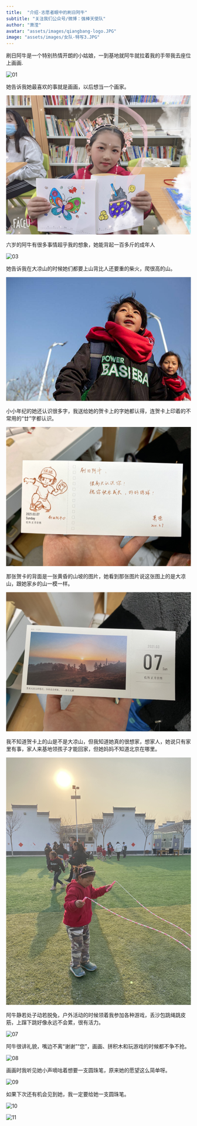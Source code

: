 ```yaml
---
title:  "介绍·志愿者眼中的刷日阿牛"
subtitle: "关注我们公众号/微博：强棒天使队"
author: "萧滢"
avatar: "assets/images/qiangbang-logo.JPG"
image: "assets/images/女队-特写3.JPG"
---
```


刷日阿牛是一个特别热情开朗的小姑娘，一到基地就阿牛就拉着我的手带我去座位上画画.

![01](assets/images/IIMG_9503.JPG)

她告诉我她最喜欢的事就是画画，以后想当一个画家。

![02](assets/images/faceu_1615102783235.JPG)

六岁的阿牛有很多事情超乎我的想象，她能背起一百多斤的成年人

![03](IMG_9441.JPG)

她告诉我在大凉山的时候她们都要上山背比人还要重的柴火，爬很高的山。

![04](assets/images/IMG_9570.JPG)

小小年纪的她还认识很多字，我送给她的贺卡上的字她都认得，连贺卡上印着的不常用的“廿”字都认识。

![05](assets/images/IMG_9433.JPG)

那张贺卡的背面是一张黄昏的山坡的图片，她看到那张图片说这张图上的是大凉山，跟她家乡的山一模一样。

![06](assets/images/IMG_9439.JPG)

我不知道贺卡上的山是不是大凉山，但我知道她真的很想家，想家人，她说只有家里有事，家人来基地领孩子才能回家，但她妈妈不知道北京在哪里。

![10](assets/images/IMG_9507.jpg)

阿牛静若处子动若脱兔，户外活动的时候领着我参加各种游戏，丢沙包跳绳跳皮筋，上蹿下跳好像永远不会累，很有活力。

![07](assets/images/IMG_9506.JPG)

阿牛很讲礼貌，嘴边不离“谢谢”“您”，画画、拼积木和玩游戏的时候都不争不抢。

![08](assets/images/IMG_9529.HEIC)

画画时我听见她小声嘀咕着想要一支圆珠笔，原来她的愿望这么简单呀。

![09](assets/images/IMG_9461.HEIC)

如果下次还有机会见到她，我一定要给她一支圆珠笔。

![10](assets/images/IMG_9531.HEIC)

![11](assets/images/IMG_9535.HEIC)
